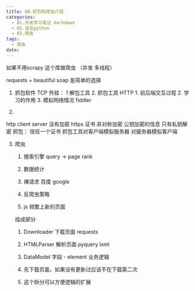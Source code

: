 ```yaml
---
title: 00.抓包和爬虫介绍
categories:
  - 01.开发学习笔记 markdown
  - 05.语言python
  - 03.爬虫
tags:
  - 爬虫
date:
---
```



如果不用scrapy 这个库做爬虫  （并发 多线程）

requests + beautiful soap 是简单的选择



1. 抓包软件
    TCP
        外挂： 1 解包工具 2. 抓包工具
    HTTP
        1. 前后端交互过程
        2. 学习的作用
        3. 模拟网络情况
    fiddler

2.
http client server 没有加密
https 证书 非对称加密 公钥加密的信息 只有私钥解密 
抓包： 信任一个证书 抓包工具对客户端模拟服务器 对服务器模拟客户端

3. 爬虫
    1. 搜索引擎 query -> page rank
    2. 数据统计

    1. 裸请求 百度 google
    2. 反爬虫策略
    3. js 频繁上新的页面

    组成部分
    1. Downloader 下载页面          requests
    2. HTMLParser 解析页面          pyquery     lxml
    3. DataModel 字段 - element     业务逻辑

    1. 先下载页面，如果没有更新过应该不在下载第二次
    2. 这个拆分可以方便逻辑的扩展